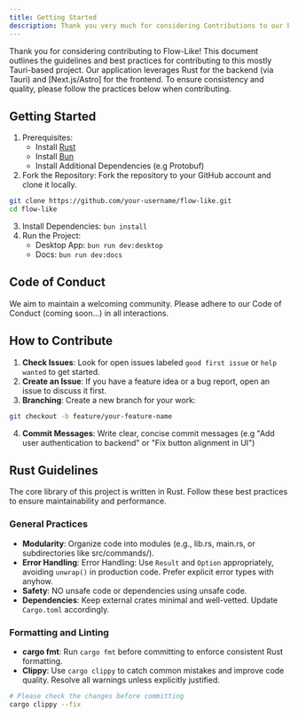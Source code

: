 ```yaml
---
title: Getting Started
description: Thank you very much for considering Contributions to our Project.
---
```


Thank you for considering contributing to Flow-Like! This document outlines the guidelines and best practices for contributing to this mostly Tauri-based project. Our application leverages Rust for the backend (via Tauri) and [Next.js/Astro] for the frontend. To ensure consistency and quality, please follow the practices below when contributing.

## Getting Started
1. Prerequisites: 
    - Install [Rust](https://www.rust-lang.org/tools/install)
    - Install [Bun](https://bun.sh/docs/installation)
    - Install Additional Dependencies (e.g Protobuf)
2. Fork the Repository: Fork the repository to your GitHub account and clone it locally.
```bash
git clone https://github.com/your-username/flow-like.git
cd flow-like
```
3. Install Dependencies: `bun install`
4. Run the Project:
    - Desktop App: `bun run dev:desktop`
    - Docs: `bun run dev:docs`

## Code of Conduct

We aim to maintain a welcoming community. Please adhere to our Code of Conduct (coming soon...) in all interactions.

## How to Contribute

1. **Check Issues**: Look for open issues labeled `good first issue` or `help wanted` to get started.
2. **Create an Issue**: If you have a feature idea or a bug report, open an issue to discuss it first.
3. **Branching**: Create a new branch for your work:
```bash
git checkout -b feature/your-feature-name
```
4. **Commit Messages**: Write clear, concise commit messages (e.g "Add user authentication to backend" or "Fix button alignment in UI")

## Rust Guidelines

The core library of this project is written in Rust. Follow these best practices to ensure maintainability and performance.

### General Practices
- **Modularity**: Organize code into modules (e.g., lib.rs, main.rs, or subdirectories like src/commands/).
- **Error Handling**: Error Handling: Use `Result` and `Option` appropriately, avoiding `unwrap()` in production code. Prefer explicit error types with anyhow.
- **Safety**: NO unsafe code or dependencies using unsafe code.
- **Dependencies**: Keep external crates minimal and well-vetted. Update `Cargo.toml` accordingly.

### Formatting and Linting
- **cargo fmt**: Run `cargo fmt` before committing to enforce consistent Rust formatting.
- **Clippy**: Use `cargo clippy` to catch common mistakes and improve code quality. Resolve all warnings unless explicitly justified.
```bash title="Helpful command to auto resolve some warning"
# Please check the changes before committing
cargo clippy --fix
```

